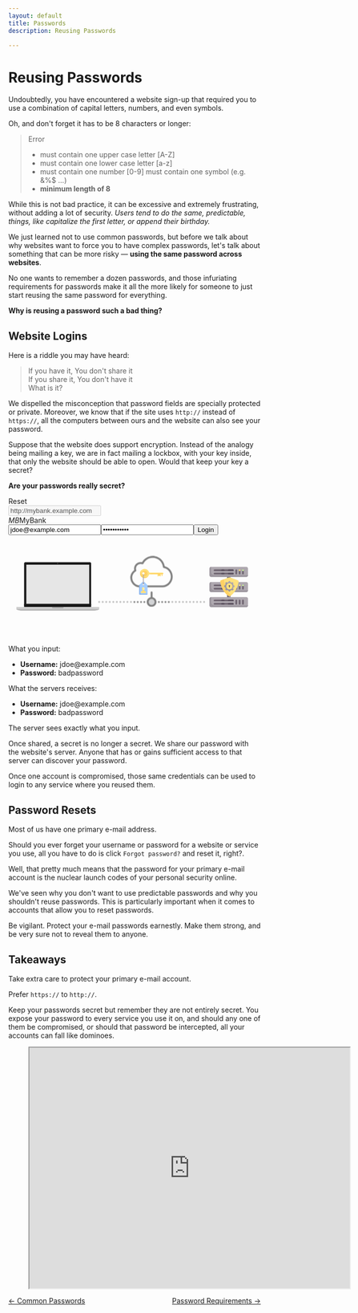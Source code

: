 ```yaml
---
layout: default
title: Passwords
description: Reusing Passwords

---
```

# Reusing Passwords

Undoubtedly, you have encountered a website sign-up that required you to use a
combination of capital letters, numbers, and even symbols.

Oh, and don't forget it has to be 8 characters or longer:

> Error
>
> * must contain one upper case letter \[A-Z\]
> * must contain one lower case letter \[a-z\]
> * must contain one number \[0-9\]
>   must contain one symbol (e.g. &%$ ...)
> * **minimum length of 8**

While this is not bad practice, it can be excessive and extremely frustrating,
without adding a lot of security. _Users tend to do the same, predictable,
things, like capitalize the first letter, or append their birthday._

We just learned not to use common passwords, but before we talk about why
websites want to force you to have complex passwords, let's talk about
something that can be more risky — **using the same password across
websites**.

No one wants to remember a dozen passwords, and those infuriating requirements
for passwords make it all the more likely for someone to just start reusing the
same password for everything.

**Why is reusing a password such a bad thing?**

## Website Logins

Here is a riddle you may have heard:

> If you have it, You don't share it  
> If you share it, You don't have it  
> What is it?

We dispelled the misconception that password fields are specially protected or
private.  Moreover, we know that if the site uses `http://` instead of
`https://`, all the computers between ours and the website can also see your
password.

Suppose that the website does support encryption. Instead of the analogy being
mailing a key, we are in fact mailing a lockbox, with your key inside, that
only the website should be able to open. Would that keep your key a secret?

**Are your passwords really secret?**



 <!-- Interactive Activity -->
  <div class="animation-wrapper" data-v-938d2d2e><a class="refresh" data-v-938d2d2e>Reset</a>
 <div class="browser-window" data-v-0328aee6 data-v-938d2d2e><div class="row" data-v-0328aee6><div class="column left" data-v-0328aee6><span class="dot" style="background:#ed594a;" data-v-0328aee6></span><span class="dot" style="background:#fdd800;" data-v-0328aee6></span><span class="dot" style="background:#5ac05a;" data-v-0328aee6></span></div><div class="column middle" data-v-0328aee6><input type="text" disabled="disabled" value="http://mybank.example.com" data-v-0328aee6></div><div class="column right" data-v-0328aee6><div style="float:right" data-v-0328aee6><span class="bar" data-v-0328aee6></span><span class="bar" data-v-0328aee6></span><span class="bar" data-v-0328aee6></span></div></div></div><div class="content" data-v-0328aee6><div class="login" data-v-0328aee6><div class="brand" data-v-0328aee6><i data-v-0328aee6>MB</i><span data-v-0328aee6>MyBank</span></div><form data-v-0328aee6><input type="text" placeholder="username" value="jdoe@example.com" data-v-0328aee6><input placeholder="password" type="password" value="badpassword" data-v-0328aee6><input type="submit" value="Login" data-v-0328aee6></form></div></div></div><svg width="740" height="300" viewBox="0 0 264.583 105.833" xmlns="http://www.w3.org/2000/svg" data-v-938d2d2e><g class="laptop" style="clip-rule:evenodd;fill-rule:evenodd;image-rendering:optimizeQuality;shape-rendering:geometricPrecision;text-rendering:geometricPrecision" data-v-938d2d2e><path d="M-2.392-8.496h108.374V99.877H-2.392z" style="fill:none" data-v-938d2d2e></path><path d="M16.472 64.233h70.283v3.029H16.472z" style="fill:#000000" data-v-938d2d2e></path><path d="M17.693 20.366H85.53c.671 0 1.22.55 1.22 1.22v43.488c0 .671-.549 1.22-1.22 1.22H17.693c-.672 0-1.221-.549-1.221-1.22V21.587c0-.672.55-1.221 1.22-1.221z" style="fill:#1a1a1a" data-v-938d2d2e></path><path id="screen" d="M18.718 22.941h66.13V64.05h-66.13z" style="fill:#e6e6e6;stroke:#000000;stroke-width:0.125102" data-v-938d2d2e></path><path d="M8.374 67.25h86.843v2.317H8.374z" style="fill:#cccccc" data-v-938d2d2e></path><path d="M45.802 67.25h11.987v.36a.814.814 0 0 1-.812.812H46.613a.814.814 0 0 1-.812-.811v-.361z" style="fill:#999999" data-v-938d2d2e></path><path d="M51.795 69.567h43.313c.02 0 .036.017.036.037 0 .673-2.972 1.263-4.737 1.412H13.183c-1.765-.15-4.737-.74-4.737-1.412 0-.02.017-.037.036-.037h43.313z" style="fill:#b3b3b3" data-v-938d2d2e></path><g transform="matrix(.21167 0 0 .21167 -2.392 -8.496)" data-v-938d2d2e><circle transform="matrix(1.30067 1.32352 -1.32373 1.30047 255.134 142.182)" r="1.2" style="fill:#424242" data-v-938d2d2e></circle><circle transform="matrix(1.00675 1.02443 -1.02459 1.00659 255.134 142.182)" r="1.2" style="fill:#595959" data-v-938d2d2e></circle><path d="M256.364 140.973a1.723 1.723 0 0 1-.436 2.738c-.48-.256-.895-.719-1.127-1.32-.258-.669-.232-1.364.019-1.905.544-.1 1.127.062 1.544.487z" style="fill:#636363" data-v-938d2d2e></path></g></g><g class="cloud" style="opacity:0.5" data-v-938d2d2e><g transform="matrix(.10887 0 0 .10887 116.019 13.817)" data-v-938d2d2e><circle cx="313.65" cy="442.5" r="37.8" style="fill:#a7a9ac" data-v-938d2d2e></circle><path d="M192.35 301.9h230.9c25.3-1.8 48.9-13.5 66.5-32.8 17.5-19.3 27.1-44 27.1-69.7 0-47.3-32.6-89.2-76.8-100.1-8.7-57-57.4-99.3-115.9-99.3-42.6 0-82.1 23.4-102.6 60.3-4.5-1-9.1-1.5-13.8-1.5-34.8 0-63.1 28.3-63.1 63.1 0 5 .6 9.9 1.7 14.6-23.5 16.4-37.8 43.6-37.8 72.5.1 47.9 38.5 90.4 83.8 92.9zm-30.6-153.6c3.8-2.2 5.5-6.9 3.9-11-1.8-4.8-2.7-10-2.7-15.4 0-24.8 20.2-45 45-45 5.3 0 10.5.9 15.3 2.7 4.4 1.6 9.3-.4 11.4-4.6 16.3-34.6 51.5-56.9 89.7-56.9 51.4 0 93.8 38.5 98.7 89.5.4 4.1 3.5 7.4 7.5 8.1 39 6.7 68.4 42.6 68.4 83.6 0 43.5-34.3 81.3-76.5 84.5h-229.3c-36-2.2-66.3-36.3-66.3-74.8 0-24.8 13.3-48.1 34.9-60.7zM360.45 442.5c0-22.7-16.3-41.7-37.8-46v-46.6c0-5-4.1-9.1-9.1-9.1s-9.1 4.1-9.1 9.1v46.6c-21.5 4.2-37.8 23.2-37.8 46 0 25.8 21 46.8 46.8 46.8 25.8 0 47-20.9 47-46.8zm-75.5 0c0-15.8 12.9-28.7 28.7-28.7 15.8 0 28.7 12.9 28.7 28.7 0 15.8-12.9 28.7-28.7 28.7-15.9.1-28.7-12.8-28.7-28.7zM252.95 442.5c0-5-4.1-9.1-9.1-9.1s-9.1 4.1-9.1 9.1 4.1 9.1 9.1 9.1 9.1-4 9.1-9.1zM189.05 442.5c0-5-4-9.1-9.1-9.1-5 0-9.1 4.1-9.1 9.1s4.1 9.1 9.1 9.1 9.1-4 9.1-9.1zM202.85 442.5c0 5 4.1 9.1 9.1 9.1s9.1-4 9.1-9.1c0-5-4-9.1-9.1-9.1-5 .1-9.1 4.1-9.1 9.1zM141.55 436.1c-1.7 1.7-2.6 4-2.6 6.4 0 2.4 1 4.7 2.6 6.4 1.7 1.7 4 2.7 6.4 2.7 2.4 0 4.7-1 6.4-2.7 1.7-1.7 2.7-4 2.7-6.4 0-2.4-1-4.7-2.7-6.4-1.7-1.7-4-2.7-6.4-2.7-2.3.1-4.7 1-6.4 2.7zM485.65 448.9c1.7-1.7 2.7-4 2.7-6.4 0-2.4-1-4.7-2.7-6.4-1.7-1.7-4-2.7-6.4-2.7-2.4 0-4.7 1-6.4 2.7-1.7 1.7-2.7 4-2.7 6.4 0 2.4 1 4.7 2.7 6.4 1.7 1.7 4 2.7 6.4 2.7 2.4 0 4.7-1 6.4-2.7zM456.35 442.5c0-5-4-9.1-9.1-9.1-5 0-9.1 4.1-9.1 9.1s4.1 9.1 9.1 9.1 9.1-4 9.1-9.1zM415.35 451.6c5 0 9.1-4 9.1-9.1 0-5-4-9.1-9.1-9.1-5 0-9.1 4.1-9.1 9.1 0 5.1 4.1 9.1 9.1 9.1zM392.45 442.5c0-5-4-9.1-9.1-9.1-5 0-9 4.1-9 9.1s4 9.1 9 9.1 9.1-4 9.1-9.1z" data-v-938d2d2e></path><path d="M519.675 448.9c1.7-1.7 2.7-4 2.7-6.4 0-2.4-1-4.7-2.7-6.4-1.7-1.7-4-2.7-6.4-2.7-2.4 0-4.7 1-6.4 2.7-1.7 1.7-2.7 4-2.7 6.4 0 2.4 1 4.7 2.7 6.4 1.7 1.7 4 2.7 6.4 2.7 2.4 0 4.7-1 6.4-2.7zM553.7 448.9c1.7-1.7 2.7-4 2.7-6.4 0-2.4-1-4.7-2.7-6.4-1.7-1.7-4-2.7-6.4-2.7-2.4 0-4.7 1-6.4 2.7-1.7 1.7-2.7 4-2.7 6.4 0 2.4 1 4.7 2.7 6.4 1.7 1.7 4 2.7 6.4 2.7 2.4 0 4.7-1 6.4-2.7zM587.725 448.9c1.7-1.7 2.7-4 2.7-6.4 0-2.4-1-4.7-2.7-6.4-1.7-1.7-4-2.7-6.4-2.7-2.4 0-4.7 1-6.4 2.7-1.7 1.7-2.7 4-2.7 6.4 0 2.4 1 4.7 2.7 6.4 1.7 1.7 4 2.7 6.4 2.7 2.4 0 4.7-1 6.4-2.7zM621.75 448.9c1.7-1.7 2.7-4 2.7-6.4 0-2.4-1-4.7-2.7-6.4-1.7-1.7-4-2.7-6.4-2.7-2.4 0-4.7 1-6.4 2.7-1.7 1.7-2.7 4-2.7 6.4 0 2.4 1 4.7 2.7 6.4 1.7 1.7 4 2.7 6.4 2.7 2.4 0 4.7-1 6.4-2.7zM655.775 448.9c1.7-1.7 2.7-4 2.7-6.4 0-2.4-1-4.7-2.7-6.4-1.7-1.7-4-2.7-6.4-2.7-2.4 0-4.7 1-6.4 2.7-1.7 1.7-2.7 4-2.7 6.4 0 2.4 1 4.7 2.7 6.4 1.7 1.7 4 2.7 6.4 2.7 2.4 0 4.7-1 6.4-2.7zM689.8 448.9c1.7-1.7 2.7-4 2.7-6.4 0-2.4-1-4.7-2.7-6.4-1.7-1.7-4-2.7-6.4-2.7-2.4 0-4.7 1-6.4 2.7-1.7 1.7-2.7 4-2.7 6.4 0 2.4 1 4.7 2.7 6.4 1.7 1.7 4 2.7 6.4 2.7 2.4 0 4.7-1 6.4-2.7zM723.825 448.9c1.7-1.7 2.7-4 2.7-6.4 0-2.4-1-4.7-2.7-6.4-1.7-1.7-4-2.7-6.4-2.7-2.4 0-4.7 1-6.4 2.7-1.7 1.7-2.7 4-2.7 6.4 0 2.4 1 4.7 2.7 6.4 1.7 1.7 4 2.7 6.4 2.7 2.4 0 4.7-1 6.4-2.7zM757.85 448.9c1.7-1.7 2.7-4 2.7-6.4 0-2.4-1-4.7-2.7-6.4-1.7-1.7-4-2.7-6.4-2.7-2.4 0-4.7 1-6.4 2.7-1.7 1.7-2.7 4-2.7 6.4 0 2.4 1 4.7 2.7 6.4 1.7 1.7 4 2.7 6.4 2.7 2.4 0 4.7-1 6.4-2.7zM791.875 448.9c1.7-1.7 2.7-4 2.7-6.4 0-2.4-1-4.7-2.7-6.4-1.7-1.7-4-2.7-6.4-2.7-2.4 0-4.7 1-6.4 2.7-1.7 1.7-2.7 4-2.7 6.4 0 2.4 1 4.7 2.7 6.4 1.7 1.7 4 2.7 6.4 2.7 2.4 0 4.7-1 6.4-2.7zM825.9 448.9c1.7-1.7 2.7-4 2.7-6.4 0-2.4-1-4.7-2.7-6.4-1.7-1.7-4-2.7-6.4-2.7-2.4 0-4.7 1-6.4 2.7-1.7 1.7-2.7 4-2.7 6.4 0 2.4 1 4.7 2.7 6.4 1.7 1.7 4 2.7 6.4 2.7 2.4 0 4.7-1 6.4-2.7zM-185.128 448.9c1.7-1.7 2.7-4 2.7-6.4 0-2.4-1-4.7-2.7-6.4-1.7-1.7-4-2.7-6.4-2.7-2.4 0-4.7 1-6.4 2.7-1.7 1.7-2.7 4-2.7 6.4 0 2.4 1 4.7 2.7 6.4 1.7 1.7 4 2.7 6.4 2.7 2.4 0 4.7-1 6.4-2.7zM-151.103 448.9c1.7-1.7 2.7-4 2.7-6.4 0-2.4-1-4.7-2.7-6.4-1.7-1.7-4-2.7-6.4-2.7-2.4 0-4.7 1-6.4 2.7-1.7 1.7-2.7 4-2.7 6.4 0 2.4 1 4.7 2.7 6.4 1.7 1.7 4 2.7 6.4 2.7 2.4 0 4.7-1 6.4-2.7zM-117.078 448.9c1.7-1.7 2.7-4 2.7-6.4 0-2.4-1-4.7-2.7-6.4-1.7-1.7-4-2.7-6.4-2.7-2.4 0-4.7 1-6.4 2.7-1.7 1.7-2.7 4-2.7 6.4 0 2.4 1 4.7 2.7 6.4 1.7 1.7 4 2.7 6.4 2.7 2.4 0 4.7-1 6.4-2.7zM-83.053 448.9c1.7-1.7 2.7-4 2.7-6.4 0-2.4-1-4.7-2.7-6.4-1.7-1.7-4-2.7-6.4-2.7-2.4 0-4.7 1-6.4 2.7-1.7 1.7-2.7 4-2.7 6.4 0 2.4 1 4.7 2.7 6.4 1.7 1.7 4 2.7 6.4 2.7 2.4 0 4.7-1 6.4-2.7zM-49.028 448.9c1.7-1.7 2.7-4 2.7-6.4 0-2.4-1-4.7-2.7-6.4-1.7-1.7-4-2.7-6.4-2.7-2.4 0-4.7 1-6.4 2.7-1.7 1.7-2.7 4-2.7 6.4 0 2.4 1 4.7 2.7 6.4 1.7 1.7 4 2.7 6.4 2.7 2.4 0 4.7-1 6.4-2.7zM-15.003 448.9c1.7-1.7 2.7-4 2.7-6.4 0-2.4-1-4.7-2.7-6.4-1.7-1.7-4-2.7-6.4-2.7-2.4 0-4.7 1-6.4 2.7-1.7 1.7-2.7 4-2.7 6.4 0 2.4 1 4.7 2.7 6.4 1.7 1.7 4 2.7 6.4 2.7 2.4 0 4.7-1 6.4-2.7zM19.022 448.9c1.7-1.7 2.7-4 2.7-6.4 0-2.4-1-4.7-2.7-6.4-1.7-1.7-4-2.7-6.4-2.7-2.4 0-4.7 1-6.4 2.7-1.7 1.7-2.7 4-2.7 6.4 0 2.4 1 4.7 2.7 6.4 1.7 1.7 4 2.7 6.4 2.7 2.4 0 4.7-1 6.4-2.7zM53.047 448.9c1.7-1.7 2.7-4 2.7-6.4 0-2.4-1-4.7-2.7-6.4-1.7-1.7-4-2.7-6.4-2.7-2.4 0-4.7 1-6.4 2.7-1.7 1.7-2.7 4-2.7 6.4 0 2.4 1 4.7 2.7 6.4 1.7 1.7 4 2.7 6.4 2.7 2.4 0 4.7-1 6.4-2.7zM87.072 448.9c1.7-1.7 2.7-4 2.7-6.4 0-2.4-1-4.7-2.7-6.4-1.7-1.7-4-2.7-6.4-2.7-2.4 0-4.7 1-6.4 2.7-1.7 1.7-2.7 4-2.7 6.4 0 2.4 1 4.7 2.7 6.4 1.7 1.7 4 2.7 6.4 2.7 2.4 0 4.7-1 6.4-2.7zM121.097 448.9c1.7-1.7 2.7-4 2.7-6.4 0-2.4-1-4.7-2.7-6.4-1.7-1.7-4-2.7-6.4-2.7-2.4 0-4.7 1-6.4 2.7-1.7 1.7-2.7 4-2.7 6.4 0 2.4 1 4.7 2.7 6.4 1.7 1.7 4 2.7 6.4 2.7 2.4 0 4.7-1 6.4-2.7z" style="opacity:0.5;stroke-width:1" data-v-938d2d2e></path></g></g><g class="key" data-v-938d2d2e><path d="M160.74 34.332V33.02h.875v1.31a.437.437 0 1 1-.874 0zM156.808 32.584h2.622v2.185h-2.622z" style="fill:#ffd164" data-v-938d2d2e></path><path d="M158.993 34.768v-2.184h.874v2.184a.437.437 0 1 1-.874 0zM156.37 34.768v-2.184h.875v2.184a.437.437 0 1 1-.874 0z" style="fill:#ffe17d" data-v-938d2d2e></path><path d="M138.021 32.336c.092 2.397 2.02 4.412 4.41 4.602a4.805 4.805 0 0 0 4.959-3.296.883.883 0 0 1 .834-.621h13.39a.874.874 0 0 0 0-1.748h-13.389a.887.887 0 0 1-.837-.627 4.805 4.805 0 0 0-9.367 1.69zm4.803-.19a1.311 1.311 0 1 1-2.622 0 1.311 1.311 0 0 1 2.622 0z" style="fill:#ffe17d" data-v-938d2d2e></path><path d="M142.824 29.088a3.059 3.059 0 1 0 0 6.117 3.059 3.059 0 0 0 0-6.117zm-1.31 4.37a1.311 1.311 0 1 1 0-2.622 1.311 1.311 0 0 1 0 2.622z" style="fill:#ffd164" data-v-938d2d2e></path><path d="M143.698 36.08a4.807 4.807 0 0 1-3.81-7.74 4.798 4.798 0 0 0-1.867 3.996c.092 2.397 2.02 4.412 4.41 4.602a4.794 4.794 0 0 0 4.2-1.862 4.782 4.782 0 0 1-2.933 1.003zM148.224 33.02h13.39a.874.874 0 0 0 .875-.873h-13.066c-.547 0-1.031.353-1.199.873z" style="fill:#ffd164" data-v-938d2d2e></path><path d="M145.371 43.87l-2.313-2.313a2.178 2.178 0 0 0-1.545-.64c-.559 0-1.118.214-1.545.64l-2.313 2.313a1.748 1.748 0 0 0-.512 1.236v8.453c0 .483.392.874.874.874h6.992a.874.874 0 0 0 .874-.874v-8.453c0-.463-.184-.908-.512-1.236zm-3.858.95a.874.874 0 1 1 0-1.749.874.874 0 0 1 0 1.748z" style="fill:#a5cdff" data-v-938d2d2e></path><path d="M141.513 43.508a.437.437 0 0 1-.437-.437v-9.613a.437.437 0 1 1 .874 0v9.613a.437.437 0 0 1-.437.437z" style="fill:#aea8af" data-v-938d2d2e></path><path d="M141.513 43.508a.437.437 0 0 1-.437-.437v-1.31h.874v1.31a.437.437 0 0 1-.437.437z" style="fill:#9c969e" data-v-938d2d2e></path><path d="M139.328 53.528a1.311 1.311 0 0 1-1.31-1.311v-8.709l-.363.362a1.748 1.748 0 0 0-.512 1.236v8.453c0 .483.392.874.874.874h6.992a.874.874 0 0 0 .874-.874v-.031h-6.555z" style="fill:#8cb4eb" data-v-938d2d2e></path><path d="M143.538 50.738l-.772-.257a.874.874 0 0 1-.597-.83v-.899h-1.311v.9c0 .376-.24.71-.598.829l-.771.257a.874.874 0 0 0-.598.829v.681c0 .241.196.437.437.437h4.37a.437.437 0 0 0 .437-.437v-.681c0-.376-.24-.71-.597-.83z" style="fill:#ffe17d" data-v-938d2d2e></path><path d="M141.513 50.5c.337 0 .645-.076.93-.212a.874.874 0 0 1-.274-.636v-.9h-1.311v.9a.874.874 0 0 1-.275.635c.285.137.594.213.93.213z" style="fill:#ffd164" data-v-938d2d2e></path><path d="M141.513 49.626a1.311 1.311 0 0 1-1.31-1.31v-.438a1.311 1.311 0 0 1 2.622 0v.437c0 .724-.588 1.311-1.312 1.311z" style="fill:#ffedb1" data-v-938d2d2e></path><path d="M141.076 48.752v-1.31c0-.333.128-.64.332-.87a1.313 1.313 0 0 0-1.206 1.306v.437c0 .688.532 1.252 1.206 1.307a1.316 1.316 0 0 1-.332-.87z" style="fill:#ffe17d" data-v-938d2d2e></path></g><g class="servers" data-v-938d2d2e><path d="M229.303 34.071h3.51V58.65h-3.51z" style="fill:#6f6571;stroke-width:0.26458332" data-v-938d2d2e></path><path d="M232.814 42.85h-1.755v-3.951c0-.727.59-1.317 1.316-1.317h.44zM232.814 58.65h-1.755V54.7c0-.728.59-1.317 1.316-1.317h.44z" style="fill:#867e88" data-v-938d2d2e></path><path d="M249.493 67.427h-36.868c-.97 0-1.756-.786-1.756-1.755v-7.023c0-.97.786-1.755 1.756-1.755h36.868c.97 0 1.755.786 1.755 1.755v7.023c0 .97-.786 1.755-1.755 1.755z" style="fill:#aea8af;stroke-width:0.26458332" data-v-938d2d2e></path><path d="M238.959 64.794a.878.878 0 0 1-.878-.878v-3.51a.878.878 0 1 1 1.756 0v3.51a.878.878 0 0 1-.878.878zM242.47 64.794a.878.878 0 0 1-.878-.878v-3.51a.878.878 0 1 1 1.756 0v3.51a.878.878 0 0 1-.878.878zM245.981 64.794a.878.878 0 0 1-.878-.878v-3.51a.878.878 0 1 1 1.756 0v3.51a.878.878 0 0 1-.878.878z" style="fill:#6f6571" data-v-938d2d2e></path><path d="M212.625 62.16v-5.266c-.97 0-1.756.786-1.756 1.755v7.023c0 .97.786 1.755 1.756 1.755h36.868c.97 0 1.755-.786 1.755-1.755h-35.112a3.511 3.511 0 0 1-3.511-3.511z" style="fill:#9c969e;stroke-width:0.26458332" data-v-938d2d2e></path><path d="M235.448 61.283h-19.312a.878.878 0 0 1 0-1.756h19.312a.878.878 0 1 1 0 1.756zM235.448 64.794h-19.312a.878.878 0 0 1 0-1.756h19.312a.878.878 0 1 1 0 1.756z" style="fill:#6f6571" data-v-938d2d2e></path><path d="M225.792 61.283h-1.756a.878.878 0 0 1 0-1.756h1.756a.878.878 0 1 1 0 1.756zM225.792 64.794h-1.756a.878.878 0 0 1 0-1.756h1.756a.878.878 0 1 1 0 1.756zM235.448 61.283h-4.39a.878.878 0 0 1 0-1.756h4.39a.878.878 0 1 1 0 1.756zM235.448 64.794h-4.39a.878.878 0 0 1 0-1.756h4.39a.878.878 0 1 1 0 1.756z" style="fill:#5d5360" data-v-938d2d2e></path><path d="M249.493 35.827h-36.868c-.97 0-1.756-.786-1.756-1.756v-7.022c0-.97.786-1.756 1.756-1.756h36.868c.97 0 1.755.786 1.755 1.756v7.022c0 .97-.786 1.756-1.755 1.756z" style="fill:#aea8af;stroke-width:0.26458332" data-v-938d2d2e></path><path d="M238.959 33.193a.878.878 0 0 1-.878-.877v-3.512a.878.878 0 1 1 1.756 0v3.511a.878.878 0 0 1-.878.878zM242.47 33.193a.878.878 0 0 1-.878-.877v-3.512a.878.878 0 1 1 1.756 0v3.511a.878.878 0 0 1-.878.878zM245.981 33.193a.878.878 0 0 1-.878-.877v-3.512a.878.878 0 1 1 1.756 0v3.511a.878.878 0 0 1-.878.878z" style="fill:#6f6571" data-v-938d2d2e></path><path d="M212.625 30.56v-5.267c-.97 0-1.756.786-1.756 1.756v7.022c0 .97.786 1.756 1.756 1.756h36.868c.97 0 1.755-.786 1.755-1.756h-35.112a3.511 3.511 0 0 1-3.511-3.511z" style="fill:#9c969e;stroke-width:0.26458332" data-v-938d2d2e></path><path d="M235.448 29.682h-19.312a.878.878 0 0 1 0-1.756h19.312a.878.878 0 1 1 0 1.756zM235.448 33.193h-19.312a.878.878 0 0 1 0-1.756h19.312a.878.878 0 1 1 0 1.756z" style="fill:#6f6571" data-v-938d2d2e></path><path d="M225.792 29.682h-1.756a.878.878 0 0 1 0-1.756h1.756a.878.878 0 1 1 0 1.756zM225.792 33.193h-1.756a.878.878 0 0 1 0-1.756h1.756a.878.878 0 1 1 0 1.756zM235.448 29.682h-4.39a.878.878 0 0 1 0-1.756h4.39a.878.878 0 1 1 0 1.756zM235.448 33.193h-4.39a.878.878 0 0 1 0-1.756h4.39a.878.878 0 1 1 0 1.756z" style="fill:#5d5360" data-v-938d2d2e></path><path d="M245.981 29.682a.878.878 0 0 1 0-1.756.878.878 0 1 1 0 1.756z" style="fill:#cdf5a0;stroke-width:0.26458332" data-v-938d2d2e></path><path d="M242.47 29.682a.878.878 0 0 1 0-1.756.878.878 0 1 1 0 1.756z" style="fill:#ffe17d;stroke-width:0.26458332" data-v-938d2d2e></path><path d="M249.493 51.627h-36.868c-.97 0-1.756-.786-1.756-1.756V42.85c0-.97.786-1.756 1.756-1.756h36.868c.97 0 1.755.786 1.755 1.756v7.022c0 .97-.786 1.756-1.755 1.756z" style="fill:#aea8af;stroke-width:0.26458332" data-v-938d2d2e></path><g data-v-938d2d2e><path d="M238.959 48.994a.878.878 0 0 1-.878-.878v-3.511a.878.878 0 1 1 1.756 0v3.51a.878.878 0 0 1-.878.879zM242.47 48.994a.878.878 0 0 1-.878-.878v-3.511a.878.878 0 1 1 1.756 0v3.51a.878.878 0 0 1-.878.879zM245.981 48.994a.878.878 0 0 1-.878-.878v-3.511a.878.878 0 1 1 1.756 0v3.51a.878.878 0 0 1-.878.879z" style="fill:#6f6571" data-v-938d2d2e></path></g><path d="M212.625 46.36v-5.266c-.97 0-1.756.786-1.756 1.755v7.023c0 .97.786 1.755 1.756 1.755h36.868c.97 0 1.755-.786 1.755-1.755h-35.112a3.511 3.511 0 0 1-3.511-3.512z" style="fill:#9c969e;stroke-width:0.26458332" data-v-938d2d2e></path><g data-v-938d2d2e><path d="M235.448 45.482h-19.312a.878.878 0 0 1 0-1.756h19.312a.878.878 0 1 1 0 1.756zM235.448 48.994h-19.312a.878.878 0 0 1 0-1.756h19.312a.878.878 0 1 1 0 1.756z" style="fill:#6f6571" data-v-938d2d2e></path></g><g data-v-938d2d2e><path d="M225.792 45.482h-1.756a.878.878 0 0 1 0-1.756h1.756a.878.878 0 1 1 0 1.756zM225.792 48.994h-1.756a.878.878 0 0 1 0-1.756h1.756a.878.878 0 1 1 0 1.756zM235.448 45.482h-4.39a.878.878 0 0 1 0-1.756h4.39a.878.878 0 1 1 0 1.756zM235.448 48.994h-4.39a.878.878 0 0 1 0-1.756h4.39a.878.878 0 1 1 0 1.756z" style="fill:#5d5360" data-v-938d2d2e></path></g><path d="M245.981 45.47a.878.878 0 0 1 0-1.756.878.878 0 1 1 0 1.756z" style="fill:#cdf5a0;stroke-width:0.26458332" data-v-938d2d2e></path><path d="M242.53 45.447a.878.878 0 0 1 0-1.756.878.878 0 1 1 0 1.756z" style="fill:#ffe17d;stroke-width:0.26458332" data-v-938d2d2e></path><g data-v-938d2d2e><path d="M231.247 36.35l-8.435 3.068a.872.872 0 0 0-.575.9c.226 2.368 1.54 10.437 9.107 15.667a.895.895 0 0 0 1.005 0c7.566-5.23 8.882-13.3 9.107-15.667a.872.872 0 0 0-.575-.9l-8.434-3.067a1.756 1.756 0 0 0-1.2 0z" style="fill:#ffe17d;stroke-width:0.26458332" data-v-938d2d2e></path><path d="M225.93 38.284l-3.118 1.134a.872.872 0 0 0-.575.9c.226 2.368 1.54 10.437 9.107 15.667a.895.895 0 0 0 1.005 0c.357-.247.695-.496 1.024-.754-5.399-5.71-6.987-13.25-7.443-16.947z" style="fill:#ffd164;stroke-width:0.26458332" data-v-938d2d2e></path><path d="M237.13 44.847a.175.175 0 0 0-.173-.15h-.737a4.524 4.524 0 0 0-.689-1.664l.521-.52a.175.175 0 0 0 .017-.23 5.433 5.433 0 0 0-1.025-1.025.175.175 0 0 0-.23.017l-.52.52a4.524 4.524 0 0 0-1.663-.688v-.737a.175.175 0 0 0-.15-.174 5.427 5.427 0 0 0-1.45 0 .175.175 0 0 0-.15.174v.737a4.524 4.524 0 0 0-1.664.689l-.52-.52a.175.175 0 0 0-.23-.018 5.428 5.428 0 0 0-1.025 1.025.175.175 0 0 0 .017.23l.521.52a4.524 4.524 0 0 0-.689 1.664h-.736a.175.175 0 0 0-.174.15 5.426 5.426 0 0 0 0 1.45c.011.086.087.15.174.15h.736c.119.605.356 1.169.69 1.663l-.522.52a.175.175 0 0 0-.017.23 5.428 5.428 0 0 0 1.025 1.025c.07.053.168.044.23-.017l.52-.52c.495.332 1.058.57 1.664.688v.737c0 .087.064.162.15.174a5.428 5.428 0 0 0 1.45 0 .175.175 0 0 0 .15-.174v-.737a4.523 4.523 0 0 0 1.663-.689l.52.52c.062.062.16.07.23.018a5.428 5.428 0 0 0 1.025-1.025.175.175 0 0 0-.017-.23l-.52-.52c.332-.494.57-1.058.688-1.664h.737a.175.175 0 0 0 .174-.15 5.428 5.428 0 0 0 0-1.45zm-5.374 4.049a3.324 3.324 0 1 1 0-6.649 3.324 3.324 0 0 1 0 6.649z" style="fill:#aea8af" data-v-938d2d2e></path><path d="M232.456 45.222a.701.701 0 0 0-1.379-.176c-.073.3.047.573.26.732.04.031.069.078.069.13v.695c0 .174.119.335.29.363a.35.35 0 0 0 .41-.345v-.717c0-.05.026-.094.067-.124a.694.694 0 0 0 .283-.558z" style="fill:#5d5360" data-v-938d2d2e></path><path d="M235.531 48.11a4.52 4.52 0 0 1-1.534.662c-.128.028-.207-.142-.1-.219a3.663 3.663 0 0 0 1.523-3.253 3.692 3.692 0 0 0-3.393-3.393 3.663 3.663 0 0 0-3.253 1.523c-.076.107-.247.028-.218-.1a4.519 4.519 0 0 1 .661-1.534l-.52-.52a.175.175 0 0 0-.23-.018 5.43 5.43 0 0 0-1.025 1.025.175.175 0 0 0 .017.23l.521.52a4.524 4.524 0 0 0-.689 1.664h-.736a.175.175 0 0 0-.174.15 5.427 5.427 0 0 0 0 1.45c.011.086.087.15.174.15h.736c.119.605.356 1.169.69 1.663l-.522.52a.175.175 0 0 0-.017.23 5.428 5.428 0 0 0 1.025 1.025c.07.053.168.044.23-.017l.52-.52c.495.332 1.058.57 1.664.688v.737c0 .087.064.162.15.174a5.428 5.428 0 0 0 1.45 0 .175.175 0 0 0 .15-.174v-.737a4.523 4.523 0 0 0 1.663-.689l.52.52c.062.062.16.07.23.018a5.426 5.426 0 0 0 1.025-1.025.175.175 0 0 0-.017-.23zm-3.775-5.863a3.324 3.324 0 1 1 0 6.649 3.324 3.324 0 0 1 0-6.649zM231.03 40.196a.172.172 0 0 0-.13.1c.073-.038.148-.075.224-.11-.03.005-.062.006-.093.01zM237.031 46.428a.172.172 0 0 0 .1-.132l.01-.093a4.54 4.54 0 0 1-.11.225z" style="fill:#9c969e" data-v-938d2d2e></path><path d="M231.588 44.891a.702.702 0 0 1 .845.506.701.701 0 1 0-1.356-.003.697.697 0 0 1 .51-.503z" style="fill:#4b3f4e" data-v-938d2d2e></path></g></g></svg><div class="info" data-v-938d2d2e><div class="left" data-v-938d2d2e><span data-v-938d2d2e>What you input:</span><ul data-v-938d2d2e><li data-v-938d2d2e><b data-v-938d2d2e>Username:</b> jdoe@example.com</li><li data-v-938d2d2e><b data-v-938d2d2e>Password:</b> badpassword</li></ul></div><div class="right" data-v-938d2d2e><span data-v-938d2d2e>What the servers receives:</span><ul data-v-938d2d2e><li data-v-938d2d2e><b data-v-938d2d2e>Username:</b> jdoe@example.com</li><li data-v-938d2d2e><b data-v-938d2d2e>Password:</b> badpassword</li></ul></div></div><div style="clear:both;" data-v-938d2d2e></div></div>
 
<!-- Interactive Activity -->

The server sees exactly what you input.

Once shared, a secret is no longer a secret. We share our password with the
website's server.  Anyone that has or gains sufficient access to that server
can discover your password.

Once one account is compromised, those same credentials can be used to login
to any service where you reused them.

## Password Resets

Most of us have one primary e-mail address.

Should you ever forget your username or password for a website or service you
use, all you have to do is click `Forgot password?` and reset it, right?.

Well, that pretty much means that the password for your primary e-mail account
is the nuclear launch codes of your personal security online.

We've seen why you don't want to use predictable passwords and why you
shouldn't reuse passwords. This is particularly important when it comes to
accounts that allow you to reset passwords.

Be vigilant. Protect your e-mail passwords earnestly. Make them strong, and
be very sure not to reveal them to anyone.

## Takeaways

Take extra care to protect your primary e-mail account.

Prefer `https://` to `http://`.

Keep your passwords secret but remember they are not entirely secret.  You
expose your password to every service you use it on, and should any one of them
be compromised, or should that password be intercepted, all your accounts can
fall like dominoes.

<!-- blank line -->
<figure class="video_container">
<iframe src="https://drive.google.com/file/d/1O31C8cGddZ6oTfYMFh5RWMRcMsUdo9u2/preview" width="640" height="480"></iframe>
</figure>
<!-- blank line -->




 <span style="float:left;"> 
<a href="./common_passwords.html">← Common Passwords</a>
  </span> 
 <span style="float:right;">
  <a href="./password_requirements.html">Password Requirements →</a>
  </span> 
<br />
<br />
